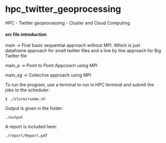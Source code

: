 # hpc_twitter_geoprocessing
HPC - Twitter geoprocessing - Cluster and Cloud Computing

#### src file introduction

main -> First basic sequential approach without MPI. Which is just dataframe approach for small twitter files and a line by line approach for Big Twitter file

main_p -> Point to Point Appcoach using MPI

main_sg -> Collective approach using MPI

To run the program, use a terminal to run in HPC terminal and submit the jobs to the scheduler:

`$ ./slurm/runme.sh`

Output is given in the folder:

`./output`

A report is included here:

`./report/Report.pdf`
